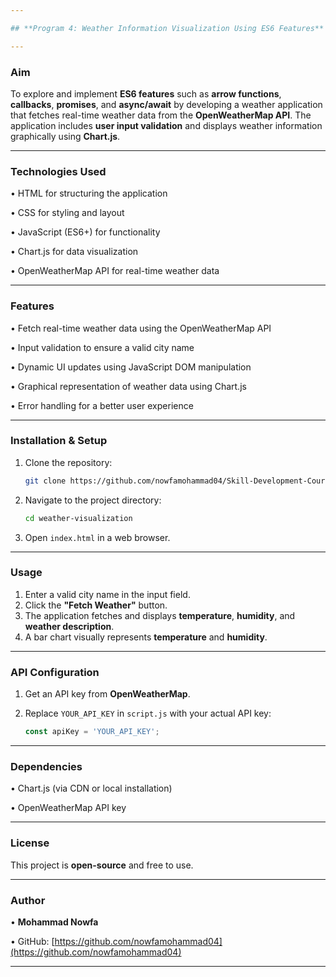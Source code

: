 ```yaml
---

## **Program 4: Weather Information Visualization Using ES6 Features**

---
```


### **Aim**

To explore and implement **ES6 features** such as **arrow functions**, **callbacks**, **promises**, and **async/await** by developing a weather application that fetches real-time weather data from the **OpenWeatherMap API**. The application includes **user input validation** and displays weather information graphically using **Chart.js**.

---

### **Technologies Used**

• HTML for structuring the application

• CSS for styling and layout 

• JavaScript (ES6+) for functionality

• Chart.js for data visualization

• OpenWeatherMap API for real-time weather data

---

### **Features**

• Fetch real-time weather data using the OpenWeatherMap API

• Input validation to ensure a valid city name

• Dynamic UI updates using JavaScript DOM manipulation

• Graphical representation of weather data using Chart.js

• Error handling for a better user experience

---

### **Installation & Setup**

1. Clone the repository:

   ```bash
   git clone https://github.com/nowfamohammad04/Skill-Development-Course/Experiment-04_Weather_information_Visualization_ES6/Weather-info-app.git
   ```

2. Navigate to the project directory:

   ```bash
   cd weather-visualization
   ```

3. Open `index.html` in a web browser.

---

### **Usage**

1. Enter a valid city name in the input field.
2. Click the **"Fetch Weather"** button.
3. The application fetches and displays **temperature**, **humidity**, and **weather description**.
4. A bar chart visually represents **temperature** and **humidity**.

---

### **API Configuration**

1. Get an API key from **OpenWeatherMap**.
2. Replace `YOUR_API_KEY` in `script.js` with your actual API key:

   ```javascript
   const apiKey = 'YOUR_API_KEY';
   ```

---

### **Dependencies**

• Chart.js (via CDN or local installation)

• OpenWeatherMap API key

---

### **License**

This project is **open-source** and free to use.

---

### **Author**

• **Mohammad Nowfa**

• GitHub: [https://github.com/nowfamohammad04](https://github.com/nowfamohammad04)

---
